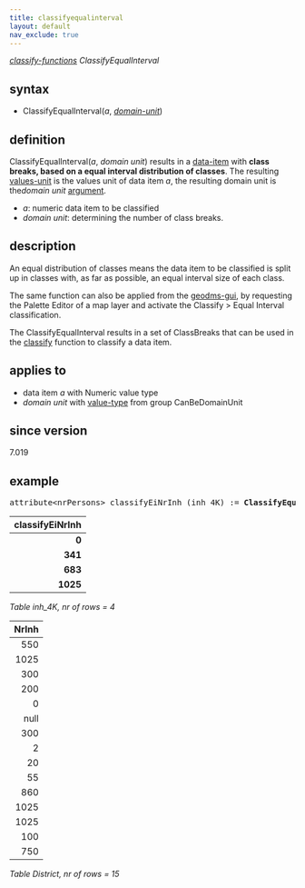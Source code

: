 ```yaml
---
title: classifyequalinterval
layout: default
nav_exclude: true
---
```

*[classify-functions](classify-functions) ClassifyEqualInterval*

## syntax

- ClassifyEqualInterval(*a*, *[domain-unit](domain-unit)*)

## definition

ClassifyEqualInterval(*a*, *domain unit*) results in a [data-item](data-item) with **class breaks, based on a equal interval distribution of classes**. The resulting [values-unit](values-unit) is the values unit of data item *a*, the resulting domain unit is the*domain unit* [argument](argument).

- *a*: numeric data item to be classified
- *domain unit*: determining the number of class breaks.

## description

An equal distribution of classes means the data item to be classified is split up in classes with, as far as possible, an equal interval size of each class.

The same function can also be applied from the [geodms-gui](geodms-gui), by requesting the Palette Editor of a map layer and activate the Classify > Equal Interval classification.

The ClassifyEqualInterval results in a set of ClassBreaks that can be used in the [classify](classify) function to classify a data item.

## applies to

- data item *a* with Numeric value type
- *domain unit* with [value-type](value-type) from group CanBeDomainUnit

## since version

7.019

## example

<pre>
attribute&lt;nrPersons&gt; classifyEiNrInh (inh_4K) := <B>ClassifyEqualInterval(</B>NrInh, inh_4K<B>)</B>;
</pre>

| **classifyEiNrInh** |
|--------------------:|
| **0**               |
| **341**             |
| **683**             |
| **1025**            |

*Table inh_4K, nr of rows = 4*

| NrInh |
|------:|
| 550   |
| 1025  |
| 300   |
| 200   |
| 0     |
| null  |
| 300   |
| 2     |
| 20    |
| 55    |
| 860   |
| 1025  |
| 1025  |
| 100   |
| 750   |

*Table District, nr of rows = 15*